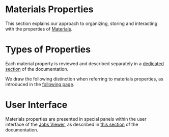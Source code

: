 <!-- TODO: GM to revise content -->

# Materials Properties

This section explains our approach to organizing, storing and interacting with the properties of [Materials](/materials/overview.md). 

# Types of Properties

Each material property is reviewed and described separately in a [dedicated section](/properties/overview.md) of the documentation.

We draw the following distinction when referring to materials properties, as introduced in the [following page](/data-structured/overview.md).

# User Interface

Materials properties are presented in special panels within the user interface of the [Jobs Viewer](/jobs/ui/viewer.md), as described in [this section](ui/explorer.md) of the documentation.
